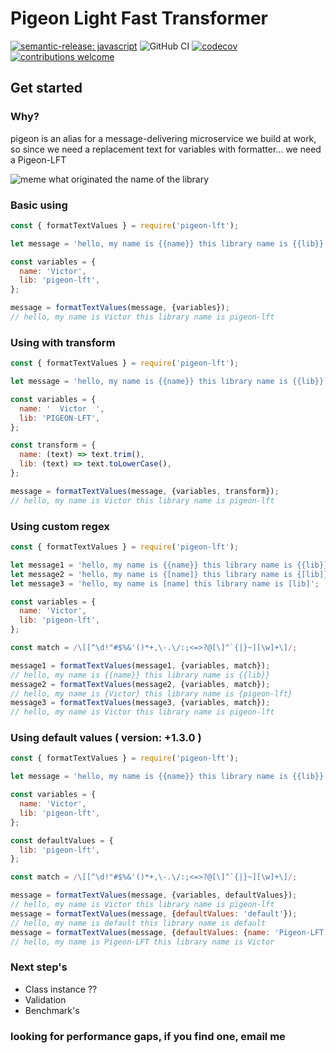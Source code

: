 # Pigeon Light Fast Transformer

[![semantic-release: javascript](https://img.shields.io/badge/semantic--release-javascript-e10079?logo=semantic-release)](https://github.com/semantic-release/semantic-release)
![GitHub CI](https://github.com/victorportize/pigeon-lft/actions/workflows/ci.yml/badge.svg)
[![codecov](https://codecov.io/gh/VictorPortize/pigeon-lft/branch/main/graph/badge.svg?token=UH94ASW3Q6)](https://codecov.io/gh/VictorPortize/pigeon-lft)
[![contributions welcome](https://img.shields.io/badge/contributions-welcome-brightgreen.svg?style=flat)](https://github.com/dwyl/esta/issues)



## Get started

### Why? 

pigeon is an alias for a message-delivering microservice we build at work, so since we need a replacement text for variables with formatter... we need a Pigeon-LFT

![meme what originated the name of the library](https://media.tenor.com/xBk3W_f99MIAAAAC/is-this-a-pigeon-butterfly.gif)
### Basic using

```javascript
const { formatTextValues } = require('pigeon-lft');

let message = 'hello, my name is {{name}} this library name is {{lib}}';

const variables = {
  name: 'Victor',
  lib: 'pigeon-lft',
};

message = formatTextValues(message, {variables});
// hello, my name is Victor this library name is pigeon-lft
```

### Using with transform

```javascript
const { formatTextValues } = require('pigeon-lft');

let message = 'hello, my name is {{name}} this library name is {{lib}}';

const variables = {
  name: '  Victor  ',
  lib: 'PIGEON-LFT',
};

const transform = {
  name: (text) => text.trim(),
  lib: (text) => text.toLowerCase(),
};

message = formatTextValues(message, {variables, transform});
// hello, my name is Victor this library name is pigeon-lft
```

### Using custom regex  

```javascript
const { formatTextValues } = require('pigeon-lft');

let message1 = 'hello, my name is {{name}} this library name is {{lib}}';
let message2 = 'hello, my name is {[name]} this library name is {[lib]}';
let message3 = 'hello, my name is [name] this library name is [lib]';

const variables = {
  name: 'Victor',
  lib: 'pigeon-lft',
};

const match = /\[[^\d!"#$%&'()*+,\-.\/:;<=>?@[\]^`{|}~][\w]+\]/;

message1 = formatTextValues(message1, {variables, match});
// hello, my name is {{name}} this library name is {{lib}}
message2 = formatTextValues(message2, {variables, match});
// hello, my name is {Victor} this library name is {pigeon-lft}
message3 = formatTextValues(message3, {variables, match});
// hello, my name is Victor this library name is pigeon-lft
```

### Using default values ( version: +1.3.0 )

```javascript
const { formatTextValues } = require('pigeon-lft');

let message = 'hello, my name is {{name}} this library name is {{lib}}';

const variables = {
  name: 'Victor',
  lib: 'pigeon-lft',
};

const defaultValues = {
  lib: 'pigeon-lft',
};

const match = /\[[^\d!"#$%&'()*+,\-.\/:;<=>?@[\]^`{|}~][\w]+\]/;

message = formatTextValues(message, {variables, defaultValues});
// hello, my name is Victor this library name is pigeon-lft
message = formatTextValues(message, {defaultValues: 'default'});
// hello, my name is default this library name is default
message = formatTextValues(message, {defaultValues: {name: 'Pigeon-LFT', lib: "Victor"}});
// hello, my name is Pigeon-LFT this library name is Victor
```

### Next step's

- Class instance ??
- Validation
- Benchmark's

### looking for performance gaps, if you find one, email me